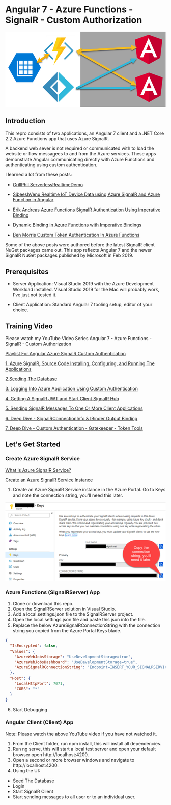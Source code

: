 # Angular 7 - Azure Functions - SignalR - Custom Authorization
![](flow.png)

## Introduction
This repro consists of two applications, an Angular 7 client and a .NET Core 2.2 Azure Functions app that uses Azure SignalR.

A backend web sever is not required or communicated with to load the website or flow messagees to and from the Azure services.  These apps demonstrate Angular communicating directly with Azure Functions and authenticating using custom authentication.

I learned a lot from these posts:

- [GrillPhil ServerlessRealtimeDemo](https://github.com/GrillPhil/ServerlessRealtimeDemo)

- [SibeeshVenu Realtime IoT Device Data using Azure SignalR and Azure Function in Angular](https://github.com/SibeeshVenu/Realtime-IoT-Device-Data-using-Azure-SignalR-and-Azure-Function-in-Angular/tree/master/AzureFunction/AzureFunction)

- [Erik Andreas Azure Functions SignalR Authentication Using Imperative Binding](https://gist.github.com/ErikAndreas/72c94a0c8a9e6e632f44522c41be8ee7)

- [Dynamic Binding in Azure Functions with Imperative Bindings](http://dontcodetired.com/blog/post/Dynamic-Binding-in-Azure-Functions-with-Imperative-Runtime-Bindings)

- [Ben Morris Custom Token Authentication In Azure Functions](https://www.ben-morris.com/custom-token-authentication-in-azure-functions-using-bindings/)

Some of the above posts were authored before the latest SignalR client NuGet packages came out. This app reflects Angular 7 and the newer SignalR NuGet packages published by Microsoft in Feb 2019.

## Prerequisites
- Server Application: Visual Studio 2019 with the Azure Development Workload installed.  Visual Studio 2019 for the Mac will probably work, I've just not tested it.

- Client Application: Standard Angular 7 tooling setup, editor of your choice.

## Training Video
Please watch my YouTube Video Series Angular 7 - Azure Functions - SignalR - Custom Authorization

[Playlist For Angular Azure SignalR Custom Authentication](https://www.youtube.com/playlist?list=PLFZfBw9eNzgzojmcvLlO0a0gw-n6sdInd)

[1. Azure SignalR, Source Code Installing, Configuring, and Running The Applications](https://www.youtube.com/watch?v=YXUAfI0gMXo&feature=youtu.be)

[2.Seeding The Database](https://www.youtube.com/watch?v=i31Ugbu6QXc&feature=youtu.be)

[3. Logging Into Azure Application Using Custom Authentication](https://www.youtube.com/watch?v=e3Fg1I3KZKM&feature=youtu.be)

[4. Getting A SignalR JWT and Start Client SignalR Hub](https://www.youtube.com/watch?v=VW7VzlzLDG4&feature=youtu.be)

[5. Sending SignalR Messages To One Or More Client Applications](https://www.youtube.com/watch?v=OWMBQ-nBrQI&feature=youtu.be)

[6. Deep Dive - SignalRConnectionInfo & IBinder Output Binding](https://www.youtube.com/watch?v=eOnrsdL33Fw&feature=youtu.be)

[7. Deep Dive - Custom Authentication - Gatekeeper - Token Tools](https://www.youtube.com/watch?v=wrynKZe_qUU&feature=youtu.be)

## Let's Get Started

### Create Azure SignalR Service

[What is Azure SignalR Service?](https://docs.microsoft.com/en-us/azure/azure-signalr/signalr-overview)

[Create an Azure SignalR Service Instance](https://docs.microsoft.com/en-us/azure/azure-signalr/signalr-quickstart-azure-functions-csharp)

1. Create an Azure SignalR Service instance in the Azure Portal. Go to Keys and note the connection string, you'll need this later.

![](signalrkeys.png)

### Azure Functions (SignalRServer) App
1. Clone or download this repo.
2. Open the SignalRServer solution in Visual Studio.
3. Add a local.settings.json file to the SignalRServer project.
4. Open the local.settings.json file and paste this json into the file.
5. Replace the below AzureSignalRConnectionString with the connection string you copied from the Azure Portal Keys blade.

```json
{
  "IsEncrypted": false,
  "Values": {
    "AzureWebJobsStorage": "UseDevelopmentStorage=true",
    "AzureWebJobsDashboard": "UseDevelopmentStorage=true",
    "AzureSignalRConnectionString": "Endpoint=INSERT_YOUR_SIGNALRSERVICE_ENDPOINT_HERE;"
  },
  "Host": {
    "LocalHttpPort": 7071,
    "CORS": "*"
  }
}
```
6. Start Debugging

### Angular Client (Client) App
Note: Please watch the above YouTube video if you have not watched it.

1. From the Client folder, run npm install, this will install all dependencies.
2. Run ng serve, this will start a local test server and open your default browser open http://localhost:4200.
3. Open a second or more browser windows and navigate to http://localhost:4200.
4. Using the UI:
- Seed The Database
- Login
- Start SignalR Client
- Start sending messages to all user or to an individual user.
